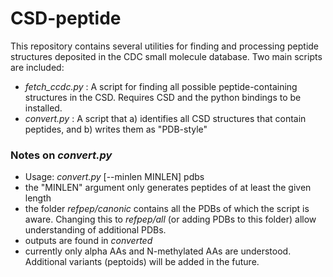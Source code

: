 # CSD-peptide

This repository contains several utilities for finding and processing peptide structures deposited in the CDC small molecule database.  Two main scripts are included:
 * _fetch_ccdc.py_ : A script for finding all possible peptide-containing structures in the CSD.  Requires CSD and the python bindings to be installed.
 * _convert.py_ : A script that a) identifies all CSD structures that contain peptides, and b) writes them as "PDB-style"
 
### Notes on _convert.py_
 * Usage: _convert.py_ [--minlen MINLEN] pdbs
 * the "MINLEN" argument only generates peptides of at least the given length
 * the folder _refpep/canonic_ contains all the PDBs of which the script is aware.  Changing this to _refpep/all_ (or adding PDBs to this folder) allow understanding of additional PDBs.
 * outputs are found in _converted_
 * currently only alpha AAs and N-methylated AAs are understood.  Additional variants (peptoids) will be added in the future.

